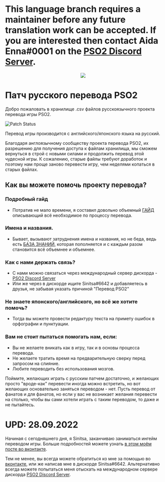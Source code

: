 # This language branch requires a maintainer before any future translation work can be accepted. If you are interested then contact Aida Enna#0001 on the **[PSO2 Discord Server]**.

<p align="center">
  <img src="http://i.imgur.com/bhLdxcj.gif" />
</p>

# Патч русского перевода PSO2
Добро пожаловать в хранилище .csv файлов русскоязычного проекта перевода игры PSO2.

![Patch Status](https://github.com/Arks-Layer/PSO2ENPatchCSV/actions/workflows/build.yml/badge.svg?branch=RU)


Перевод игры производится с английского/японского языка на русский.


Благодаря англоязычному сообществу проекта перевода PSO2, их разрешению для получения доступа к файлам хранилища, мы сможем вернуться в строй с новыми силами и продолжить перевод этой чудесной игры. К сожалению, старые файлы требуют доработок и поэтому нам проще заново перевести игру, чем неделями копаться в старых файлах.

## Как вы можете помочь проекту перевода?
### Подробный гайд
* Потратив не мало времени, я составил довольно объемный [ГАЙД] описывающий всё необходимое по процессу перевода.

### Имена и названия.
* Бывает, вызывают затруднения имена и названия, но не беда, ведь есть [БАЗА ЗНАНИЙ], которая пополняется и с каждым разом становится всё объемнее и объемнее.

### Как с нами держать связь?
* С нами можно связаться через международный сервер дискорда - [PSO2 Discord Server]
* Или же через в дискорде ищите Sinitsa#6642 и добавляетесь в друзья, не забывая указать причиной "Перевод PSO2"

### Не знаете японского/английского, но всё же хотите помочь?
* Тогда вы можете провести редактуру текста на примету ошибок в орфографии и пунктуации.

### Вам не стоит пытаться помогать нам, если:
* Вы не желаете вникать как в игру, так и в основы процесса перевода. 
* Не желаете тратить время на предварительную сверку перед запросом на слияние.
* Любите переводить без использования мозгов.

Поймите, желающих играть с русским патчем достаточно, и желающих просто "вроде-как" перевести иногда можно встретить, но вот желающих основательно заняться переводом - нет. Пусть перевод от фанатов и для фанатов, но если у вас не возникает желания перевести на столько, чтобы вы сами хотели играть с таким переводом, то даже и не пытайтесь. 



# UPD: 28.09.2022

Начиная с сегодняшнего дня, я Sinitsa, заканчиваю заниматься ингейм переводом игры.
Больше подробностей можете узнать [в этом моём посте во вконтакте].

Тем не менее, вы всегда можете обратиться ко мне за помощью во [вконтакте], или же написав мне в дискорде Sinitsa#6642. Альтернативно всегда можете попытаться меня отыскать на международном сервере дискорда [PSO2 Discord Server].


[Files]: https://github.com/Arks-Layer/PSO2ENPatchCSV/tree/RU/Files
[PSO2 Discord Server]: https://discord.gg/PSO2
[Wiki]: https://github.com/Arks-Layer/PSO2ENPatchCSV/wiki
[БАЗА ЗНАНИЙ]: https://docs.google.com/spreadsheets/d/18a7UesL8bGFKYBVYlvWGMdnbYmaD9Q_dabaPLvG0AaQ/edit?usp=sharing
[ГАЙД]: https://docs.google.com/document/d/1KyA9brwCXzvBZ-oTRkZBU7weMZs7FnPjsn2Uf9q0hYA/edit?usp=sharing
[RUvoice]: https://discord.gg/mKjBYdR
[вконтакте]: https://vk.com/si_ni_tsa
[в этом моём посте во вконтакте]: https://vk.com/sinitsahikari?w=wall-126691044_620
